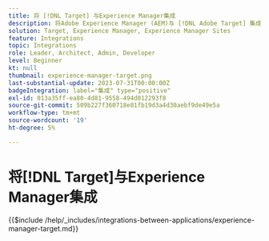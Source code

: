 ```yaml
---
title: 将 [!DNL Target] 与Experience Manager集成
description: 将Adobe Experience Manager (AEM)与 [!DNL Adobe Target] 集成以提供个性化体验。
solution: Target, Experience Manager, Experience Manager Sites
feature: Integrations
topic: Integrations
role: Leader, Architect, Admin, Developer
level: Beginner
kt: null
thumbnail: experience-manager-target.png
last-substantial-update: 2023-07-31T00:00:00Z
badgeIntegration: label="集成" type="positive"
exl-id: 013a35ff-ea80-4d81-9558-494d012293f8
source-git-commit: 509b227f360718e81fb19d3a4d30aebf9de49e5a
workflow-type: tm+mt
source-wordcount: '19'
ht-degree: 5%

---
```


# 将[!DNL Target]与Experience Manager集成

{{$include /help/_includes/integrations-between-applications/experience-manager-target.md}}
